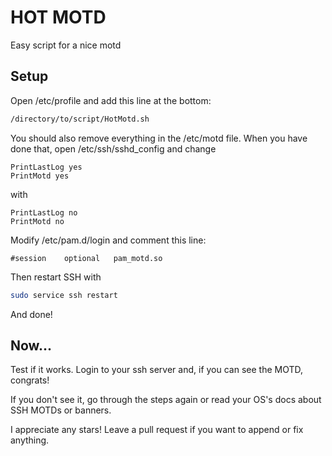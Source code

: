 # HOT MOTD
Easy script for a nice motd

## Setup
Open /etc/profile and add this line at the bottom:
```bash
/directory/to/script/HotMotd.sh
```
You should also remove everything in the /etc/motd file.
When you have done that, open /etc/ssh/sshd_config and change
```
PrintLastLog yes
PrintMotd yes
```
with
```
PrintLastLog no
PrintMotd no
```
Modify /etc/pam.d/login and comment this line:
```
#session    optional   pam_motd.so
```
Then restart SSH with
```bash
sudo service ssh restart
```
And done!

## Now...
Test if it works. Login to your ssh server and, if you can see the MOTD, congrats!

If you don't see it, go through the steps again or read your OS's docs about SSH MOTDs or banners.

I appreciate any stars! Leave a pull request if you want to append or fix anything.
